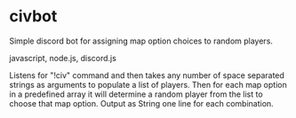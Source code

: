 # civbot
Simple discord bot for assigning map option choices to random players.

javascript, node.js, discord.js

Listens for "!civ" command and then takes any number of space separated strings as arguments to populate a list of players.
Then for each map option in a predefined array it will determine a random player from the list to choose that map option.
Output as String one line for each combination.

